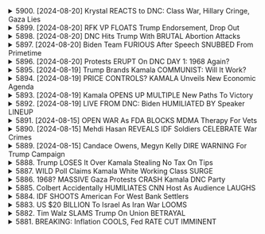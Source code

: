 <details>
<summary>5900. [2024-08-20] Krystal REACTS to DNC: Class War, Hillary Cringe, Gaza Lies</summary><br>

<a href="https://www.youtube.com/watch?v=4erTrtaKHgM" target="_blank">
    <img src="https://img.youtube.com/vi/4erTrtaKHgM/maxresdefault.jpg" 
        alt="[Youtube]" width="200">
</a>

# Krystal REACTS to DNC: Class War, Hillary Cringe, Gaza Lies

以下是針對所提供的影音文字稿的重點摘要，以正式用語、分段式小節，以及條列格式呈現：

**核心主題：美國對以哈衝突之立場評估**

本文本主要針對美國總統拜登政府在以哈衝突中的立場進行評論，核心觀點為對於拜登政府的政策舉措、發言和行動並未充分體現其道德義務和實際影響力，造成實際情況與理想期望之間存在巨大的落差。

**一、對拜登政府言論的批判**

*   **措辭空洞且缺乏實質行動：**儘管拜登總統在演講中表達了對結束衝突、提供人道援助、恢復和平的期許，但批評人士認為，其言論缺乏實際行動的背書，例如持續的軍火輸出及對以色列領導者之支持。
*   **停火協議的可信度低：**拜登政府提出的停火協議被質疑為僅是表面功夫，而非真正旨在實現永久停火。評論員指出，該協議實際上是為了維持現狀，而非尋求根本性的和平解決方案
*   **言論與行動不一致：** 評論人批評，總統的言論聚焦於人道援助和衝突降級，但政府的行動卻與此背道而馳，例如持續供應以色列武器，進而助長衝突。

**二、對民主黨領導層的質疑**

*   **拜登作為競選候選人的不足：**演講內容未能有效提升拜登在潛選民中的吸引力。 評論家質疑，拜登缺乏必要的領導力來處理複雜的外交事務。
*   **希拉蕊·柯林頓的政治遺產：**評論者透過對柯林頓的提及，強調需要擺脫過往的政治僵局和方向，以及尋求更具活力的領導者。
*   **卡瑪拉·哈里斯和提姆·沃爾斯的潛在性：**評論提到哈里斯和沃爾斯成為潛在的替代人選，暗示民主黨內部對拜登的領導能力有所質疑。

**三、對美國外交政策的整體批評**

*   **道德、倫理與現實的衝突：**評論強調，儘管美國擁有終結衝突的能力，卻未能以一種道德、倫理且合理的手段來實現。
*   **缺乏真正的和平意願：** 评论指出，美國未能真正推動永久的停火與解決方案，反而持續提供對以色列的支持，加劇衝突。
*   **信息傳播與受眾反應：** 由於演講時間過晚，並未能有效地觸及大眾。評論員強調，大眾對拜登政府的政策方向普遍感到失望。

**四、媒體分析與獨立聲音**

*   **現場報導的重要性：** 該評論強調了媒體及分析團隊在深入分析事件、蒐集第一手情報方面的重要性。
*   **獨立媒體在政治環境中的角色：** 評論鼓勵大眾支持獨立媒體，以便獲得客觀公正的信息，並促進民主社會的發展。

總結：這段影音評論對美國在以哈衝突中的立場和外交政策提出了嚴厲質疑。評論者呼籲，美國不應只關心表面的外交辭令，更應以實際行動促進和平解決，並且要承擔起應有的道德責任和行動力。
</details>

<details>
<summary>5899. [2024-08-20] RFK VP FLOATS Trump Endorsement, Drop Out</summary><br>

<a href="https://www.youtube.com/watch?v=Tum0tnAfpGM" target="_blank">
    <img src="https://img.youtube.com/vi/Tum0tnAfpGM/maxresdefault.jpg" 
        alt="[Youtube]" width="200">
</a>

# RFK VP FLOATS Trump Endorsement, Drop Out

## 對話重點整理：RFK Jr. 及其政治動向

本段對話主要圍繞著羅伯特·肯尼迪 Jr. (RFK Jr.) 的政治動向、競選策略以及其與不同政治勢力的互動展开讨论。

**一、參選總統的動機與策略**

*   **雙重厭惡作為立足點:** RFK Jr. 的選戰策略建立在針對對特朗普和拜登都感到厭惡的選民基礎之上，吸引那些對兩大黨的政策感到失望的民眾。
*   **尋求退出策略:** 討論認為，RFK Jr. 的參選可能更多是為了在政治上争取一個更好的退出点，例如獲得在某個政府部門的職位。
*   **與特朗普陣營的互動:** RFK Jr. 被爆曾經與特朗普陣營接觸，試圖通過承諾支持特朗普以換取衛生與公共服務部 (HHS) 職位，但遭到拒絕。

**二、與共和黨的關係與可能走向**

*   **與特朗普的協商:** RFK Jr. 曾探求與特朗普合作的可能性，但特朗普陣營認為直接提供職位作為回報過於顯而易見的交易。
*   **可能的退出策略:** 若在共和党全国大会上與特朗普陣營達成協議，RFK Jr. 可能會宣布退出選戰，轉而支持特朗普。
*   **政治利益考量:** RFK Jr. 在探求職位的過程中，可能更多地是為自己尋找一個政治上的安全保障，並試圖在政治舞台上持續活動。

**三、外界對RFK Jr. 的質疑**

*   **缺乏明確的政治立場:** 外界對RFK Jr. 的質疑集中在他的參選動機和政治立場上，認為他可能並未真正具有明確的政治理念。
*   **政治算計的懷疑:** 一些人質疑RFK Jr. 的參選是否只是一種政治算計，旨在為自己爭取個人利益。

**四、其他相關訊息**

*   **媒體反應與關注:** 節目製作團隊在討論中提及了媒體對RFK Jr. 提問的關注，以及對其政治動向的評估。
*   **選民基礎分析:** 對話中強調了RFK Jr. 選民基礎的重要性，以及如何吸引對兩大黨都感到不滿的選民。
</details>

<details>
<summary>5898. [2024-08-20] DNC Hits Trump With BRUTAL Abortion Attacks</summary><br>

<a href="https://www.youtube.com/watch?v=caR4R-ibf3c" target="_blank">
    <img src="https://img.youtube.com/vi/caR4R-ibf3c/maxresdefault.jpg" 
        alt="[Youtube]" width="200">
</a>

# DNC Hits Trump With BRUTAL Abortion Attacks

以下是對提供文字內容的重點整理，以正式用語並以條列式呈現：

**I. 民主黨全國大會中關於墮胎的策略與訊息**

*   **主題聚焦：** 2024年民主黨全國大會中，墮胎權成為核心議題，旨在動員選民並與共和黨政策形成對比。
*   **案例分享：** 展示了肯塔基州與威洛州（案例細節未盡）的墮胎案例，強調墮胎禁令造成的真實困境。
*   **情感訴求：** 利用個人故事和情感宣傳，以激發選民的共鳴，尤其是在關鍵搖擺州。

**II. 潛在選民群體與重點搖擺州**

*   **搖擺州影響：** 亞利桑那州、諾斯卡羅萊納州和喬治亞州被視為關鍵選戰的搖擺州，墮胎議題對這些州的選民具有重要影響。
*   **爭取對象：** 潛在選民包括那些對墮胎權持開放態度，但未被充分動員的選民。

**III. 對於墮胎權的支持者與共和黨路線的挑戰**

*   **民主黨內部辯論:** 民主黨內部分支持在法律上「編碼罗伊诉韦德案」(Roe v. Wade) 的建議，但這可能導致黨內分歧，因為部分人士認為應該保持墮胎權的現狀。
*   **共和黨路線風險:** 強調共和黨在制定墮胎政策上的立場（例如對強姦、亂倫和危害母體生命的例外情況的支持）可能與其政策目標不符，或者無法說服選民。

**IV. 政治策略與議會行動**

*   **重新考慮議事阻撓例外條款:** 民主黨主要領導人（例如查克·舒默）正在考慮重新引入議事阻撓例外條款，以推動與墮胎權相關的法律，預期可能在亞利桑那州產生政治影響。
*   **選民動員重點:** 民主黨將墮胎議題作為動員選民、特別是那些可能因共和黨態度而感到不安的選民的關鍵工具。

**V. 議題重要性與選民態度**

*   **選民態度變化:** 墮胎權議題在選民態度上產生重大變化，特別是在亞利桑那州等關鍵搖擺州。
*   **潛在恐懼情緒：** 民主黨策略包括利用選民對共和黨重新推翻墮胎權的恐懼，以激發選票。

希望以上整理對您有所幫助。
</details>

<details>
<summary>5897. [2024-08-20] Biden Team FURIOUS After Speech SNUBBED From Primetime</summary><br>

<a href="https://www.youtube.com/watch?v=Y6QuRSTX7y4" target="_blank">
    <img src="https://img.youtube.com/vi/Y6QuRSTX7y4/maxresdefault.jpg" 
        alt="[Youtube]" width="200">
</a>

# Biden Team FURIOUS After Speech SNUBBED From Primetime

## 美國民主黨全國黨代表大會重點摘要 (基於文本)

**一、大会整体基调与观察:**
*   **权力斗争迹象显著：** 文本显示大会存在浓厚的权力斗争氛围，尤其表现在佩洛西对拜登的潜在敌对关系和对拜登在大会上演讲内容及口号（“谢谢乔”）的解读上。
*   **拜登处境微妙：** 拜登面对资金支持者撤资，被认为在艰难处境下坚持到最后。
*   **对政治人物的尖刻评判：** 评论员对政治人物，尤其是佩洛西，进行了具有批判性的分析，指出其对权力的“病态”追求和操控。

**二、关键人物及互动:**
*   **南希·佩洛西 (Nancy Pelosi):** 佩洛西被描述为对权利的深刻理解者，但同时也带有负面色彩，被形容为“病态”地追求权力。其对拜登的潜在敌意被认为是大会中的焦点。
*   **乔·拜登 (Joe Biden):** 拜登被认为是在资金撤资的压力下坚持到最后。其演讲内容和“谢谢乔”的口号被解读为一种“被追赶”的感觉。
*   **权力之争的潜在关系：** 佩洛西可能对拜登的候选资格负有责任，并且可能对他的竞选活动不满。

**三、讨论议题:**
*   **拜登竞选财务状况：** 文本强调资金对拜登竞选活动的重要性，以及捐助者撤资的负面影响。
*   **政治口号的解读：** “谢谢乔”的口号被解读为一种带有讽刺意味的消息，暗示拜登的竞选活动可能存在不确定性。
*   **政治人物的权力斗争：** 文本详细描述了政治人物（尤其是佩洛西和拜登）之间的权力斗争，并分析了其对选举结果的影响。
*    **政治权力分析：** 文本分析了权力对政治人物行为的影响，并推测了其潜在动机。

**四、评论员观点:**

*   **对佩洛西的评判：** 评论员批判佩洛西对权力的掌控和操控，指出其对权力的深刻理解可能来自“社会病理”。
*   **对当前政治环境的批判：** 评论员对当前政治环境表达强烈不满，认为其中充斥着权力斗争和虚伪的行为。
*   **对潜在政治剧集的构想：**评论员将佩洛西和拜登之间的权力斗争比作一个潜在的政治剧集，并建议将其制作成HBO系列剧。

**五、节目推广:**

* 节目提供独立视角政治新闻和评论。
* 鼓励观众通过点赞和评论支持节目，以及通过订阅breakingpoints.com来获取更多内容，支持独立媒体。

总而言之，本分析聚焦于大会中的权力斗争、政治人物之间的互动以及评论员对政治环境的批判性评估。
</details>

<details>
<summary>5896. [2024-08-20] Protests ERUPT On DNC DAY 1: 1968 Again?</summary><br>

<a href="https://www.youtube.com/watch?v=6Ok-SaeQCFs" target="_blank">
    <img src="https://img.youtube.com/vi/6Ok-SaeQCFs/maxresdefault.jpg" 
        alt="[Youtube]" width="200">
</a>

# Protests ERUPT On DNC DAY 1: 1968 Again?

以下是對該文字記錄檔的整理，以條列式小節呈現重點，並保持正式用語：

**I.  DNC大会現場觀察與氣氛**

*   **抗议活動有限：** 記錄者認為，當前抗議場面規模不大，與1968年有所不同。
*   **政治人物的影響力：** 對手選民的反應與停戰進展息息相關，有別於過去選舉的情況。
*   **候选人选择的影响：**  拜登的健康狀況讓選民更關注候選人選擇，以及由此可能產生的大規模抗議活動。
*   **物流問題與退款：**  部分與會者對於大會的物流安排表達不滿，並要求退款。

**II. 大會可能的影响因素**

*   **第三党候选人：**  科内尔·韋斯特和羅伯特·F·肯尼迪（小）若能獲得超過10%的支持率，可能會對大會帶來劇烈變化。
*   **拜登的困境：** 拜登的健康問題與民調數字，導致部分選民對其產生擔憂，也可能導致RFK Jr.的支持率下降。
*   **政治策略影响：** 前總統歐巴瑪和希拉里·柯林頓的發言可能會左右大會的氛圍與討論焦點。

**III. 大会預計的發言內容**

*   **拜登的演說：** 將對拜登的演說進行摘要、分析，並提供評點。
*   **歐巴瑪、柯林頓和卡瑪拉·哈里斯：** 預期這些政治領袖將在大会上發表重要演講，並預先分析其可能內容。

**IV. 觀眾參與與讚助**

*   **免費試用推廣：** 推出包含Breaking Points、Docomand和Monon的Premium订阅免費試用活動。
*   **現場直播參與：**  鼓勵觀眾參與水晶在芝加哥的現場直播，提供提問機會。
*   **網站簽訂：**  呼籲觀眾通過網站簽訂订阅，支持獨立媒體的發展。
*   **社群媒體互動：**  鼓勵點讚、留言等互動，增加節目曝光率。
</details>

<details>
<summary>5895. [2024-08-19] Trump Brands Kamala COMMUNIST: Will It Work?</summary><br>

<a href="https://www.youtube.com/watch?v=mo6qUMKtlLs" target="_blank">
    <img src="https://img.youtube.com/vi/mo6qUMKtlLs/maxresdefault.jpg" 
        alt="[Youtube]" width="200">
</a>

# Trump Brands Kamala COMMUNIST: Will It Work?

好的，以下是就您提供的文字內容的重點整理：

**核心論點**

*   **總體趨勢：** 評論者認為2024年總選舉的真正競賽即將開始，焦點將集中於卡瑪拉·哈里斯（Kamala Harris）與唐納·特朗普（Donald Trump）的直接對決。
*   **討論會重要性：** 重要的時刻將是競選辯論，辯論內容的策略性呈現和回應至關重要。

**卡瑪拉·哈里斯（Kamala Harris）的競選策略**

*   **避免爭議性發言：** 哈里斯需要避免像過去辯論中那樣冒犯性的言論，需要謹慎設計辯論發言，精簡內容，並有效利用時間。
*   **對抗特朗普的策略：**
   *   哈里斯需要通過審視特朗普的法律問題（例如刑事訴訟）來定義他。
   *   利用特朗普的發言或行為製造對比，塑造負面形象
*    **善用辯論機遇：** 哈里斯需要透過策略性的言論和巧妙的反諷，製造話題，進而掌控辯論的節奏和走向。
*   **利用有利條件：** 善用競選資金和政治資源，有效展開競選活動。

**唐納·特朗普（Donald Trump）的競選策略**

*   **過度低估：** 評論者認為特朗普的得票率可能被低估，他仍然有很強的勝選機會。
*   **定義哈里斯的難度：** 特朗普團隊目前試圖定義哈里斯的策略效果不佳。
*   **歷史經驗：** 評論指出，在之前選舉中特朗普曾利用類似的策略，成功獲勝。

**辯論重點**

*   **辯論時間：** 辯論時間（45 分鐘）對候選人而言是精簡、有力的短暫時刻。
*   **重要片段：** 候選人需要抓住關鍵時刻，用精煉的言論和有力的論據，塑造自身形象並攻擊對手。

**其他觀察**

*   **媒體關注：** 媒體關注的重點包括：民主黨全國大會的活動、對哈里斯的定義以及辯論前的關鍵時期。
*   **勝選機率：** 評論者認為，特朗普的勝選機率較高，他仍有很強的競爭力。

希望以上精簡的摘要對您有所幫助。
</details>

<details>
<summary>5894. [2024-08-19] PRICE CONTROLS? KAMALA Unveils New Economic Agenda</summary><br>

<a href="https://www.youtube.com/watch?v=5bf3hCEAhEY" target="_blank">
    <img src="https://img.youtube.com/vi/5bf3hCEAhEY/maxresdefault.jpg" 
        alt="[Youtube]" width="200">
</a>

# PRICE CONTROLS? KAMALA Unveils New Economic Agenda

## 對話重點條列式整理

此對話內容屬於政治評論/新聞分析，主要討論美國的經濟、房地產、醫療保險議題，以及兩黨政策的差異與可行性。

**I. 房地產市場與首次購屋者協助方案**
*   **核心議題：** 對首次購屋者提供2.5萬美元的購屋抵免金的效益與可實行性。
*   **爭論點：** 抵免金是否會被房價上漲吸收？是否有助於有效增加房屋供給？
*   **共和黨的回應：** 針對建商提供信用額度。
*   **市場反應：** 年輕選民對這項政策反應熱烈，認為是解決學生貸款債務和房屋問題的潛在措施。

**II. 政府補貼與市場效應**
*   **補貼效果：** 對補貼的實施方式、影響範圍（例如是否會影響所有購屋者、僅針對首次購屋者）討論。
*   **供給側：** 增加房屋供給困難度高，補貼主要影響需求端。
*   **補貼的執行機制：** 可能透過稅法進行調整，但需要考慮市場整體效應。

**III. 醫療保險政策 (ACA - 平價照護法案)**
*   **ACA的現狀：** 在IRA（減稅與通膨控制法案）結束後補助金到期。
*   **ACA的延期/復活：** 拜登政府計畫復活ACA補助金，共和黨則提出廢除並尋找更好的替代方案。
*   **兩黨立場：** 共和黨對ACA的改革方向不明朗，僅保留維持的選項。

**IV. 政治行銷與政策傳播**
*   **政策議題的關注點：** 房地產問題在主流媒體的關注度不如學生貸款債務。
*   **議題的推廣：** 對於推廣房地產政策，吸引特定族群選民的潛在效益的討論。

**V. 政策可執行性與長期影響**
*   **IRA的效力：** IRA相關補助金到期對平價照護法案的衝擊。
*   **政策延續性：** 對於政府補助政策的可持續性及長期影響的考量。

**VI. 選民反應與選戰策略**
*   **年輕選民關注議題：** 學生貸款負債與房屋擁有問題是年輕選民最關心的問題。
*   **政策提案的網路影響力：** 這些政策提案在網路上具有高人氣。

**VII.  呼籲行動**
*   **支持獨立媒體：** 呼籲點讚、留言，訂閱節目，支援獨立媒體的發展。
</details>

<details>
<summary>5893. [2024-08-19] Kamala OPENS UP MULTIPLE New Paths To Victory</summary><br>

<a href="https://www.youtube.com/watch?v=nVTgfN43JsA" target="_blank">
    <img src="https://img.youtube.com/vi/nVTgfN43JsA/maxresdefault.jpg" 
        alt="[Youtube]" width="200">
</a>

# Kamala OPENS UP MULTIPLE New Paths To Victory

以下是文本的核心要點摘要，以正式用語組織、分節編排，並使用條列式格式：

**一、大選策略和攻勢**

*   **民主黨戰略：** 民主黨目前積極推動哈里斯作為候選人，旨在塑造積極、令人滿意的形象。共和黨方面則尚未對哈里斯展開有效攻勢。
*   **共和黨攻勢延遲：** 共和黨人士過去曾計畫在勞工節後發起對哈里斯的攻擊，但目前策略不明確，攻勢也未能有效落實。
*   **民意轉變觀察：** 有觀察認為，部分選民對哈里斯的印象已從「有點古怪」轉為「你才古怪」，暗示民調上可能出現轉變，這對於選情至關重要。

**二、媒體曝光與形象塑造**

*   **媒體偏袒：** 媒體被批評過度正面報導哈里斯，缺乏客觀性，媒體過度聚焦哈里斯的形象塑造，缺乏深入的議題報導。
*   **露面機會不足：** 哈里斯在競選期間的公開場合與媒體互動次數過少，缺乏真實的互動。
*   **缺乏即興發言：** 哈里斯的公開發言大多為事先準備好的講稿，缺乏即興應對的能力。

**三、網路聲量與右翼觀點**

*   **線上訊息不平衡：** 儘管部分保守派人士在線上記訴，認為民主黨可能放棄哈里斯，但這樣的論調過於單薄，缺乏依據。
*   **右翼過度解讀：** 一些右翼人士過度解讀選情，低估了哈里斯的民眾支持度，缺乏對選民心理的深入理解。
*   **網路聲量失真：** 網路資訊容易失真，過度關注網路聲量可能會導致對真實民意的誤判。

**四、總結與分析**

*   **選戰趨勢：** 預計選戰將以爭奪關鍵選票為中心，每個選民的支持都至關重要。
*   **形象塑造：** 形象塑造在選戰中發揮重要作用，民主黨積極塑造哈里斯的正面形象，以争取選民支持。
*   **攻防策略：** 共和黨需要制定有效的攻防策略，抓住哈里斯的弱點，争取胜選機會。
</details>

<details>
<summary>5892. [2024-08-19] LIVE FROM DNC: Biden HUMILIATED BY Speaker LINEUP</summary><br>

<a href="https://www.youtube.com/watch?v=YlP5elgTC80" target="_blank">
    <img src="https://img.youtube.com/vi/YlP5elgTC80/maxresdefault.jpg" 
        alt="[Youtube]" width="200">
</a>

# LIVE FROM DNC: Biden HUMILIATED BY Speaker LINEUP

好的。以下根據提供的文字內容，整理出一份重點摘要，以正式用語和條列式方式呈現：

**一、大會概述與政治氛圍**

*   **民主黨全國大會(DNC)概況：** 本影片評論了正在舉行的民主黨全國大會 (DNC) ，並比較了與共和黨全國大會的相似之處。
*   **興致缺缺：** 與共和黨大會相似，本次大會的重點在於營造氣氛。
*   **重複套路：** 評論員指出，目前的選舉情勢有種重蹈覆轍之感。

**二、拜登的地位與影響力**

*   **拜登的政治資本：** 評論員指出，拜登缺乏強大的支持基礎，與過去政治人物如歐巴馬、桑德斯、沃倫等不同。
*   **拜登的權力流失：** 長期以來，拜登在政壇靠的是中間派的妥協，但如今由於失去了權力，影響力也隨之降低。
*   **拜登的出缺：** 評論員觀察到，拜登的出現在大會上並未持續很久，暗示他似乎對自己的地位感到不安。

**三、卡瑪拉·哈里斯的定位與策略**

*   **模仿歐巴馬的策略：** 民主黨似乎試圖藉由卡瑪拉·哈里斯的形象，來模仿歐巴馬當年的成功。
*   **媒體推廣：** 媒體已開始積極推廣哈里斯的肖像和形象，並將她定位為歐巴馬風格的領導者。
*   **缺乏有機發展：** 評論員指出，現階段的策略缺乏有機發展的過程，更像是一種刻意為之的形象塑造。

**四、政治現象的觀察與分析**

*   **缺乏底層動能：** 指出目前的政治策略缺乏廣泛的民意支持，更像是自上而下的施加。
*   **選舉策略的演變：** 評論員觀察到，現代政治活動逐漸轉向表面上的修辭和形象塑造。
*   **政治人物的影響力：** 政治人物如歐巴馬能夠利用長時間的累積，產生真正的影響力，但其他政治人物的地位則比較脆弱。

希望這份摘要對您有所幫助。
</details>

<details>
<summary>5891. [2024-08-15] OPEN WAR As FDA BLOCKS MDMA Therapy For Vets</summary><br>

<a href="https://www.youtube.com/watch?v=lttFB0c0cAo" target="_blank">
    <img src="https://img.youtube.com/vi/lttFB0c0cAo/maxresdefault.jpg" 
        alt="[Youtube]" width="200">
</a>

# OPEN WAR As FDA BLOCKS MDMA Therapy For Vets

好的，以下是這段文字重點的整理歸納，以小節和條列格式呈現，並力求正式和客觀：

**一、核心爭議：MDMA 於創傷後壓力障礙 (PTSD)治療應用**

*   **MDMA臨床試驗的複雜性：** 討論了關於 MDMA 在治療 PTSD 方面的臨床試驗帶來的混亂和爭議。
*   **研究品質問題：** 參與者指出，MDMA 研究的品質不佳，且存在未公開的風險。有研究論文被撤回。
*   **贊助商數據不一致：** 贊助商報告的數據與實際觀察結果（例如，自殺率）不符。
*   **非倫理行為和組織問題:** 研究者指出對參與者提交的非倫理行為申訴未被調查，且對團隊內提出的問題未能妥善處理。

**二、參與者的立場和意見**

*   **John Leckie：** 關注MDMA試驗對退伍軍人的潛在風險，強調應徹底評估MDMA作為治療PTSD手段的可行性。
*   **David Nichols：** 認為應全面非罪化所有藥物，但對於基於 MDMA/迷幻劑的研究品質表示擔憂，強調科學嚴謹性的重要性。
*   **關於研究機構 (SOCIA)：** 參與者提及對 SOCIA 的組織道德及行為規範提出指控，包括無視非倫理申訴及組織內部存在問題。
*   **對論述的澄清：** 部分參與者強調自己已經離開原機構。

**三、法規與未來發展**

*   **FDA監管權限：** FDA 對精神學和治療的監管權限有限，但MDMA療法在藥物管理和治療過程中可能存在問題。
*   **MDMA批准路徑：** MDMA 要得到 FDA 批准，可能需要數年時間，並且需要投入大量資金。
*   **合法化框架的重要性：** 為了推廣MDMA療法，建立清晰的合法化框架至關重要，以便在臨床實踐中安全應用。

**四、節目內容和後續安排**

*   **節目焦點：** 本集節目著重討論 MDMA 療法中的爭議和複雜性。
*   **後續討論：** 計劃邀請參與者回歸節目，就相關議題進行更深入的討論。
*   **節目行程安排:** 節目行程安排調整, 並參與民主黨全國代表大會。
*   **收聽與支援：** 鼓勵觀眾按讚, 留言, 訂閱節目頻道, 以示支援。

希望這個整理對您有幫助。
</details>

<details>
<summary>5890. [2024-08-15] Mehdi Hasan REVEALS IDF Soldiers CELEBRATE War Crimes</summary><br>

<a href="https://www.youtube.com/watch?v=18KV0lCJiEU" target="_blank">
    <img src="https://img.youtube.com/vi/18KV0lCJiEU/maxresdefault.jpg" 
        alt="[Youtube]" width="200">
</a>

# Mehdi Hasan REVEALS IDF Soldiers CELEBRATE War Crimes

## 分析：Real Israel 電影與以色列-巴勒斯坦衝突訪談重點整理

以下為基於提供的訪談文字記錄所整理的重點，以條列式且正式用語呈現：

**一、電影《Real Israel》核心概念與目標：**

*   **旨在揭露以色列-巴勒斯坦議題的真相：**電影力圖呈現常被主流媒體忽視的真實處境，提供對以色列社會的批判性視角。
*   **強調真實性與批判性：** 訪談者強調電影聚焦於展現以色列社會的真實面貌，並希望促使觀眾對既有觀點進行反思。

**二、以色列-巴勒斯坦衝突之政策問題：**

*   **美國對以色列的軍事援助：** 受訪者強烈質疑持續對以色列提供軍事援助的政策，認為有違人道與國際法，並加劇衝突。
*   **民主黨內針對軍事援助之辯論：** 民主黨內對支持或反對對以色列禁用武器的政策存在內部辯論，反映出黨內對以色列政策的複雜性。
*   **Kamala Harris 的潛在政策方向：**  受訪者認為，哈里斯若能支持對以色列的武器禁運，對其支持率將有顯著提升，反映出選民對其採取更強硬立場的期待。
*   **拜登政府的政策可調整性：** 拜登政府的政策雖然受到一些外部壓力，但是如果他聽取民意，採取明確的行動，問題有望得到解決。

**三、政治領導者的角色與責任：**

*   **Netanyahu 的強硬立場：** 受訪者認為，儘管各方達成共識，以色列總理內塔尼亞胡的堅持，阻礙了和平進程的推動。暗示內塔尼亞胡是衝突主要原因之一。
*   **拜登政府的行動：** 呼籲拜登總統採取更堅定的立場，對內塔尼亞胡施加壓力，推動和平解決方案。

**四、選民態度的轉變與影響：**

*   **對特定政策的接受度：** 民意調查顯示，在支持拜登的選民中，對Kamala Harris支持武器禁運的比例較高，顯示選民對改變政策的意願。
*   **選民的支持動機：**  選民對於政治領袖採取更強硬姿態抱有期望，並願意以此作為投票的依據。

**五、媒體的影響及資訊來源：**

*   **強調獨立媒體的重要性：** 受訪者呼籲民眾支持獨立媒體，以獲得更全面的資訊，並挑戰主流媒體的偏見。
*  **指定資訊資源：** 強調 Dropsite News 與 Zayo Medy 的重要性，並提供相關網站以供民眾參考。強調《Real Israel》電影的重要性。

**總結：**

訪談內容主要圍繞著以色列-巴勒斯坦衝突，並著重於批評美國對以色列的政策，以及以色列領導人的頑固態度。強調獨立媒體的重要性，以及資訊透明化對於推動和平進程的必要性。訪談者主張改變現有的政治策略，並呼籲選民利用選票表達對和平解決方案的支持。
</details>

<details>
<summary>5889. [2024-08-15] Candace Owens, Megyn Kelly DIRE WARNING For Trump Campaign</summary><br>

<a href="https://www.youtube.com/watch?v=hcBHbfShrVY" target="_blank">
    <img src="https://img.youtube.com/vi/hcBHbfShrVY/maxresdefault.jpg" 
        alt="[Youtube]" width="200">
</a>

# Candace Owens, Megyn Kelly DIRE WARNING For Trump Campaign

## 選舉競選活動分析概要

以下是根據提供的文本內容所整理，有關唐納·川普競選活動、團隊動向、以及選舉戰略的客觀分析：

**一、競選團隊動態與內部矛盾**

*   **團隊內部指責:** 川普總統在競選遭遇挫折時，傾向於責怪團隊成員而非自身的策略。
*   **團隊崩解速度:** 競選團隊在陷入困境時，迅速內鬥並互相指責，顯示團隊凝聚力不足。團隊成員會立即開始尋找替罪羔羊，撰寫事件發生的後續報告，以尋求自身無過。
*   **競選期間的應對策略:** 競選團隊在早期階段會盡力塑造良好的正面形象，即便是在選戰劣勢的情況下。

**二、競選策略及情報運用**

*   **競爭對手情報洩漏:** 競選團隊可能遭到外部勢力（如伊朗）入侵網路，竊取競選情報。
*   **攻擊對手情報來源:** 競選團隊也會主動收集並釋放競爭對手的不利情報 ("Oppo")，以影響選情。情報來源可能有多種，包括公開資訊、內部洩漏，以及競爭對手本身的言論。
*   **情報使用策略:** 競選團隊不乏利用負面情報對抗競爭對手，但同時也會聲稱這些情報已公開，以避免被指責為不正當手段。
*   **政治言論審查:** 競選團隊可能會對候選人的言論進行審查，並試圖控制對候選人不利的情報外流。

**三、競選資訊與公眾認知**

*   **候選人言論爭議:** 候選人的言論可能被公開，並且會受到嚴厲的批評和審查。
*   **爭議性資訊的曝光:** 對候選人的負面信息，例如過去的言論、個人生活等，會被公開。
*   **負面信息的影響:**  候選人個人言論可能對選舉結果產生重大影響。

**四、團隊應對及風險控制**

*   **網絡安全風險:** 競選團隊可能需要提高網絡安全意識，以防情報被洩露。
*   **內部情報管控:** 團隊需要建立更完善的資訊管控機制，以減少情報洩漏和內部指責的風險。
*    **應對負面信息:** 競選團隊需要制定應對負面信息的策略，以降低其對選舉結果的影響。

**五、媒體報導與公眾認知**

*  **媒體對資訊的選擇性揭露:** 媒體對競選情報的揭露可能具有選擇性，而受到新聞價值標準或自身立場的影響，這可能影響公眾對候選人的看法。
* **Oppo資訊的影響:** 競選團隊對外釋放的負面資訊，將會被媒體大肆報導，進而影響選舉結果。

希望以上分析摘要對您有所幫助。
</details>

<details>
<summary>5888. Trump LOSES It Over Kamala Stealing No Tax On Tips</summary><br>

<a href="https://www.youtube.com/watch?v=b-g_ZzxXNgg" target="_blank">
    <img src="https://img.youtube.com/vi/b-g_ZzxXNgg/maxresdefault.jpg" 
        alt="[Youtube]" width="200">
</a>

# Trump LOSES It Over Kamala Stealing No Tax On Tips


</details>

<details>
<summary>5887. WILD Poll Claims Kamala White Working Class SURGE</summary><br>

<a href="https://www.youtube.com/watch?v=phJD81CaURo" target="_blank">
    <img src="https://img.youtube.com/vi/phJD81CaURo/maxresdefault.jpg" 
        alt="[Youtube]" width="200">
</a>

# WILD Poll Claims Kamala White Working Class SURGE


</details>

<details>
<summary>5886. 1968? MASSIVE Gaza Protests CRASH Kamala DNC Party</summary><br>

<a href="https://www.youtube.com/watch?v=cZWDPqTCAHk" target="_blank">
    <img src="https://img.youtube.com/vi/cZWDPqTCAHk/maxresdefault.jpg" 
        alt="[Youtube]" width="200">
</a>

# 1968? MASSIVE Gaza Protests CRASH Kamala DNC Party


</details>

<details>
<summary>5885. Colbert Accidentally HUMILIATES CNN Host As Audience LAUGHS</summary><br>

<a href="https://www.youtube.com/watch?v=oW7yCKdJ0cA" target="_blank">
    <img src="https://img.youtube.com/vi/oW7yCKdJ0cA/maxresdefault.jpg" 
        alt="[Youtube]" width="200">
</a>

# Colbert Accidentally HUMILIATES CNN Host As Audience LAUGHS


</details>

<details>
<summary>5884. IDF SHOOTS American For West Bank Settlers</summary><br>

<a href="https://www.youtube.com/watch?v=PjMbas0bIlM" target="_blank">
    <img src="https://img.youtube.com/vi/PjMbas0bIlM/maxresdefault.jpg" 
        alt="[Youtube]" width="200">
</a>

# IDF SHOOTS American For West Bank Settlers


</details>

<details>
<summary>5883. US $20 BILLION To Israel As Iran War LOOMS</summary><br>

<a href="https://www.youtube.com/watch?v=hlERrKQGstI" target="_blank">
    <img src="https://img.youtube.com/vi/hlERrKQGstI/maxresdefault.jpg" 
        alt="[Youtube]" width="200">
</a>

# US $20 BILLION To Israel As Iran War LOOMS


</details>

<details>
<summary>5882. Tim Walz SLAMS Trump On Union BETRAYAL</summary><br>

<a href="https://www.youtube.com/watch?v=C53-6t8dl_c" target="_blank">
    <img src="https://img.youtube.com/vi/C53-6t8dl_c/maxresdefault.jpg" 
        alt="[Youtube]" width="200">
</a>

# Tim Walz SLAMS Trump On Union BETRAYAL


</details>

<details>
<summary>5881. BREAKING: Inflation COOLS, Fed RATE CUT IMMINENT</summary><br>

<a href="https://www.youtube.com/watch?v=tPQRkegkU6w" target="_blank">
    <img src="https://img.youtube.com/vi/tPQRkegkU6w/maxresdefault.jpg" 
        alt="[Youtube]" width="200">
</a>

# BREAKING: Inflation COOLS, Fed RATE CUT IMMINENT


</details>

